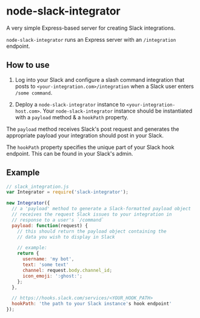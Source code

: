 # node-slack-integrator

A very simple Express-based server for creating Slack integrations.

`node-slack-integrator` runs an Express server with an `/integration` endpoint.

## How to use

1. Log into your Slack and configure a slash command integration that posts to `<your-integration.com>/integration` when a Slack user enters `/some command`.

2. Deploy a `node-slack-integrator` instance to `<your-integration-host.com>`. Your `node-slack-integrator` instance should be instantiated with a `payload` method & a `hookPath` property.

The `payload` method receives Slack's post request and generates the appropriate payload your integration should post in your Slack.

The `hookPath` property specifies the unique part of your Slack hook endpoint. This can be found in your Slack's admin.

## Example

```javascript
// slack_integration.js
var Integrator = require('slack-integrator');

new Integrator({
  // a 'payload' method to generate a Slack-formatted payload object
  // receives the request Slack issues to your integration in
  // response to a user's `/command`
  payload: function(request) {
    // this should return the payload object containing the
    // data you wish to display in Slack

    // example:
    return {
      username: 'my bot',
      text: 'some text'
      channel: request.body.channel_id;
      icon_emoji: ':ghost:';
    };
  },

  // https://hooks.slack.com/services/<YOUR_HOOK_PATH>
  hookPath: 'the path to your Slack instance's hook endpoint'
});
```
